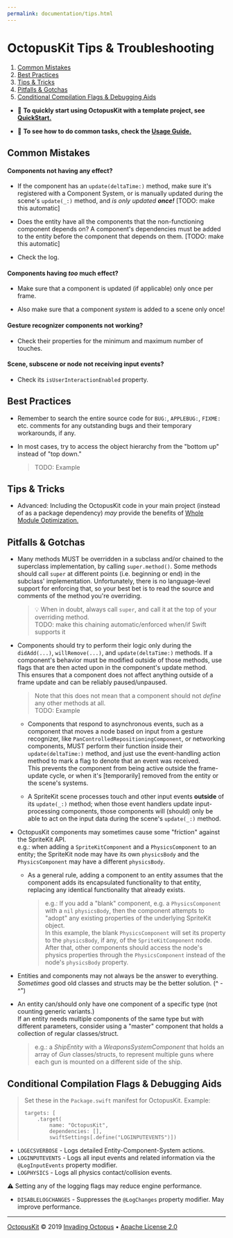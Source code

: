 ```yaml
---
permalink: documentation/tips.html
---
```


# OctopusKit Tips & Troubleshooting

1. [Common Mistakes](#common-mistakes)
2. [Best Practices](#best-practices)
3. [Tips & Tricks](#tips-&-tricks)
4. [Pitfalls & Gotchas](#pitfalls-&-gotchas)
5. [Conditional Compilation Flags & Debugging Aids](#conditional-compilation-flags-&-debugging-aids)

* 🚀 **To quickly start using OctopusKit with a template project, see [QuickStart.][quickstart]**

* 📖 **To see how to do common tasks, check the [Usage Guide.][guide]**

## Common Mistakes

#### Components not having any effect? 
- If the component has an `update(deltaTime:)` method, make sure it's registered with a Component System, or is manually updated during the scene's `update(_:)` method, and *is only updated* ***once!*** [TODO: make this automatic]

- Does the entity have all the components that the non-functioning component depends on? A component's dependencies must be added to the entity before the component that depends on them. [TODO: make this automatic]

- Check the log.

#### Components having *too* much effect? 
- Make sure that a component is updated (if applicable) only once per frame.

- Also make sure that a component *system* is added to a scene only once!

#### Gesture recognizer components not working? 
- Check their properties for the minimum and maximum number of touches.

#### Scene, subscene or node not receiving input events?
- Check its `isUserInteractionEnabled` property.
    
## Best Practices

- Remember to search the entire source code for `BUG:`, `APPLEBUG:`, `FIXME:` etc. comments for any outstanding bugs and their temporary workarounds, if any.

- In most cases, try to access the object hierarchy from the "bottom up" instead of "top down."

	> TODO: Example

## Tips & Tricks

* Advanced: Including the OctopusKit code in your main project (instead of as a package dependency) *may* provide the benefits of [Whole Module Optimization.](https://swift.org/blog/whole-module-optimizations/)
    
## Pitfalls & Gotchas

- Many methods MUST be overridden in a subclass and/or chained to the superclass implementation, by calling `super.method()`. Some methods should call `super` at different points (i.e. beginning or end) in the subclass' implementation. Unfortunately, there is no language-level support for enforcing that, so your best bet is to read the source and comments of the method you're overriding.
    > 💡 When in doubt, always call `super`, and call it at the top of your overriding method.  
    > TODO: make this chaining automatic/enforced when/if Swift supports it
    
- Components should try to perform their logic only during the `didAdd(...)`, `willRemove(...)`, and `update(deltaTime:)` methods. If a component's behavior must be modified outside of those methods, use flags that are then acted upon in the component's update method.  
This ensures that a component does not affect anything outside of a frame update and can be reliably paused/unpaused.  
    > Note that this does not mean that a component should not _define_ any other methods at all.  
    > TODO: Example

    - Components that respond to asynchronous events, such as a component that moves a node based on input from a gesture recognizer, like `PanControlledRepositioningComponent`, or networking components, MUST perform their function inside their `update(deltaTime:)` method, and just use the event-handling action method to mark a flag to denote that an event was received.  
This prevents the component from being active outside the frame-update cycle, or when it's [temporarily] removed from the entity or the scene's systems.

    - A SpriteKit scene processes touch and other input events **outside** of its `update(_:)` method; when those event handlers update input-processing components, those components will (should) only be able to act on the input data during the scene's `update(_:)` method.

- OctopusKit components may sometimes cause some "friction" against the SpriteKit API.  
  e.g.: when adding a `SpriteKitComponent` and a `PhysicsComponent` to an entity; the SpriteKit node may have its own `physicsBody` and the `PhysicsComponent` may have a different `physicsBody`.
    - As a general rule, adding a component to an entity assumes that the component adds its encapsulated functionality to that entity, replacing any identical functionality that already exists. 
    
        > e.g.: If you add a "blank" component, e.g. a `PhysicsComponent` with a `nil` `physicsBody`, then the component attempts to "adopt" any existing properties of the underlying SpriteKit object.  
        In this example, the blank `PhysicsComponent` will set its property to the `physicsBody`, if any, of the `SpriteKitComponent` node. After that, other components should access the node's physics properties through the `PhysicsComponent` instead of the node's `physicsBody` property.

- Entities and components may not always be the answer to everything. *Sometimes* good old classes and structs may be the better solution. (^ - ^")

- An entity can/should only have one component of a specific type (not counting generic variants.)  
If an entity needs multiple components of the same type but with different parameters, consider using a "master" component that holds a collection of regular classes/struct.
    > e.g.: a *ShipEntity* with a *WeaponsSystemComponent* that holds an array of *Gun* classes/structs, to represent multiple guns where each gun is mounted on a different side of the ship.
    
## Conditional Compilation Flags & Debugging Aids

> Set these in the `Package.swift` manifest for OctopusKit. Example: 
> 
>     targets: [
>         .target(
>             name: "OctopusKit",
>             dependencies: [],
>             swiftSettings[.define("LOGINPUTEVENTS")])
>

* `LOGECSVERBOSE` - Logs detailed Entity-Component-System actions.
* `LOGINPUTEVENTS` - Logs all input events and related information via the `@LogInputEvents` property modifier.
* `LOGPHYSICS` - Logs all physics contact/collision events.

⚠️ Setting any of the logging flags may reduce engine performance.

* `DISABLELOGCHANGES` - Suppresses the `@LogChanges` property modifier. May improve performance.

----

[OctopusKit][repository] © 2019 [Invading Octopus][website] • [Apache License 2.0][license]

[repository]: https://github.com/invadingoctopus/octopuskit
[website]: https://invadingoctopus.io
[license]: https://www.apache.org/licenses/LICENSE-2.0.html

[quickstart]: https://github.com/InvadingOctopus/octopuskit/blob/master/QuickStart/README%20QuickStart.md
[guide]: https://invadingoctopus.io/octopuskit/documentation/guide.html
[architecture]: https://invadingoctopus.io/octopuskit/documentation/architecture.html
[tutorials]: https://invadingoctopus.io/octopuskit/documentation/tutorials.html
[tips]: https://invadingoctopus.io/octopuskit/documentation/tips.html
[conventions-&-design]: https://invadingoctopus.io/octopuskit/documentation/conventions.html
[todo]: https://invadingoctopus.io/octopuskit/documentation/todo.html